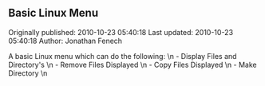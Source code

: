 ## Basic Linux Menu 
Originally published: 2010-10-23 05:40:18 
Last updated: 2010-10-23 05:40:18 
Author: Jonathan Fenech 
 
A basic Linux menu which can do the following: \n  - Display Files and Directory's\n  - Remove Files Displayed\n  - Copy Files Displayed\n  - Make Directory\n